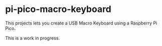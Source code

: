 # pi-pico-macro-keyboard
This projects lets you create a USB Macro Keyboard using a Raspberry Pi Pico.

This is a work in progress. 
